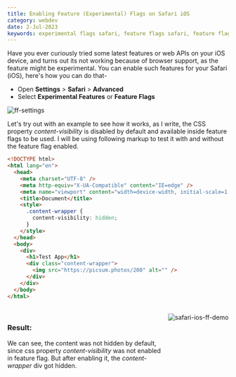 ```yaml
---
title: Enabling Feature (Experimental) Flags on Safari iOS
category: webdev
date: 2-Jul-2023
keywords: experimental flags safari, feature flags safari, feature flags safari ios, experimental flags safari ios
---
```


Have you ever curiously tried some latest features or web APIs on your iOS device, and turns out its not working because of browser support, as the feature might be experimental. You can enable such features for your Safari (iOS), here's how you can do that-

- Open **Settings** > **Safari** > **Advanced**
- Select **Experimental Features** or **Feature Flags**

<img class='dev-tip-img' src='https://github.com/akulsr0/website/assets/43666833/64d5a83b-eb7d-404c-940d-cc446d176a74' alt='ff-settings'>

<br />

Let's try out with an example to see how it works, as I write, the CSS property _content-visibility_ is disabled by default and available inside feature flags to be used. I will be using following markup to test it with and without the feature flag enabled.

```html
<!DOCTYPE html>
<html lang="en">
  <head>
    <meta charset="UTF-8" />
    <meta http-equiv="X-UA-Compatible" content="IE=edge" />
    <meta name="viewport" content="width=device-width, initial-scale=1.0" />
    <title>Document</title>
    <style>
      .content-wrapper {
        content-visibility: hidden;
      }
    </style>
  </head>
  <body>
    <div>
      <h1>Test App</h1>
      <div class="content-wrapper">
        <img src="https://picsum.photos/200" alt="" />
      </div>
    </div>
  </body>
</html>
```

<br height="1">

<div style='display: flex; gap: 0.6rem'>
    <div style='flex: 1;'>
        <h3>Result:</h3>
        <p>We can see, the content was not hidden by default, since css property <em>content-visibility</em> was not enabled in feature flag. But after enabling it, the <em>content-wrapper</em> div got hidden.</p>
    </div>
    <img class='dev-tip-img' style='max-width: 50%;' src='https://github.com/akulsr0/website/assets/43666833/3567102c-694d-4f55-a23c-8471e9201218' alt='safari-ios-ff-demo'>
</div>
